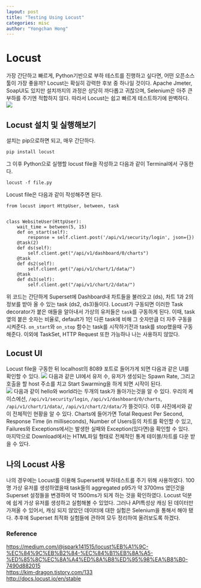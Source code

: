 ```yaml
---
layout: post
title: "Testing Using Locust"
categories: misc
author: "Yongchan Hong"
---
```


# Locust
가장 간단하고 빠르게, Python기반으로 부하 테스트를 진행하고 싶다면, 어떤 오픈소스 툴이 가장 좋을까? Locust는 확실히 강력한 후보 중 하나일 것이다. Apache Jmeter, SoapUI도 있지만 설치까지의 과정은 상당히 까다롭고 귀찮으며, Selenium은 아주 큰 부하를 주기엔 적합하지 않다. 따라서 Locust는 쉽고 빠르게 테스트하기에 완벽하다.
![](https://locust.io/static/img/screenshot_0.12.1.png)

## Locust 설치 및 실행해보기
설치는 pip으로하면 되고, 매우 간단하다.
```
pip install locust
```
그 이후 Python으로 실행할 locust file을 작성하고 다음과 같이 Terminal에서 구동한다.
```
locust -f file.py
```
Locust file은 다음과 같이 작성해주면 된다.
```
from locust import HttpUser, between, task


class WebsiteUser(HttpUser):
    wait_time = between(5, 15)
    def on_start(self):
        response = self.client.post('/api/v1/security/login', json={})
    @task(2)
    def ds(self):
        self.client.get("/api/v1/dashboard/0/charts")
    @task
    def ds2(self):
        self.client.get("/api/v1/chart/1/data/")
    @task
    def ds3(self):
        self.client.get("/api/v1/chart/2/data/")
```
위 코드는 간단하게 Superset에 Dashboard내 차트들을 불러오고 (ds), 차트 1과 2의 정보를 받아 올 수 있는 task (ds2, ds3)들이다. Locust가 구동되면 이러한 Task decorator가 붙은 애들을 알아내서 가상의 유저들은 `task`를 구동하게 된다. 이때, task옆의 붙은 숫자는 비율로, default가 1인 다른 task에 비해 그 숫자만큼 더 자주 구동을 시켜준다. `on_start`와 `on_stop` 함수는 task를 시작하기전과 task를 stop했을때 구동해준다. 이외에 TaskSet, HTTP Request 또한 가능하나 나는 사용하지 않았다.

## Locust UI
Locust file을 구동한 뒤 localhost의 8089 포트로 들어가게 되면 다음과 같은 UI를 확인할 수 있다.
![](https://docs.locust.io/en/stable/_images/webui-splash-screenshot.png)
다음과 같은 UI에서 유저 수, 유저가 생성되는 Spawn Rate, 그리고 호출을 할 host 주소를 치고 Start Swarming을 하게 되면 시작이 된다.  
![](https://docs.locust.io/en/stable/_images/webui-running-statistics.png)
다음과 같이 hello와 world라는 두개의 task가 돌아가는것을 알 수 있다. 우리의 케이스에선, `/api/v1/security/login`, `/api/v1/dashboard/0/charts`, `/api/v1/chart/1/data/`, `/api/v1/chart/2/data/`가 뜰것이다. 이후 사진에서와 같이 전체적인 현황을 알 수 있다. Charts에 들어가면 Total Request Per Second, Response Time (in milliseconds), Number of Users등의 차트를 확인할 수 있고, Failures와 Exceptions에서는 발생한 실패와 Exception(있다면)을 확인할 수 있다. 마지막으로 Download에서는 HTML파일 형태로 전체적인 통계 테이블/차트를 다운 받을 수 있다.

## 나의 Locust 사용
나의 경우에는 Locust를 이용해 Superset에 부하테스트를 주기 위해 사용하였다. 100명 가상 유저를 생성하였을때  task들의 aggregated p95가 약 3700ms 였던것을 Superset 설정들을 변경하여 약 1500ms가 되게 하는 것을 확인하였다. Locust 덕분에 쉽게 가상 유저를 생성하고 실험해볼 수 있었다. 그러나 API특성상 캐싱 된 데이터만 가져올 수 있어서, 캐싱 되지 않았던 데이터에 대한 실험은 Selenium을 통해서 해야 됐다. 추후에 Superset 최적화 실험들에 관하여 모두 정리하여 올려보도록 하겠다.

### Reference
https://medium.com/@jspark141515/locust%EB%A1%9C-%EC%84%9C%EB%B2%84-%EC%84%B1%EB%8A%A5-%ED%85%8C%EC%8A%A4%ED%8A%B8%ED%95%98%EA%B8%B0-7490d882015  
https://kim-dragon.tistory.com/133  
http://docs.locust.io/en/stable